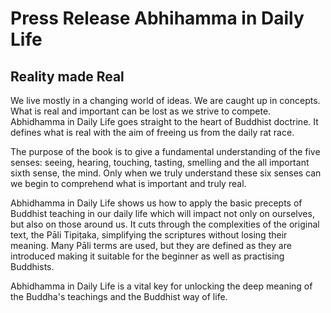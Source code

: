 # Press Release Abhihamma in Daily Life

## Reality made Real


We live mostly in a changing world of ideas. We are caught up in concepts. What is real and important can be lost as we strive to compete. Abhidhamma in Daily Life goes straight to the heart of Buddhist doctrine. It defines what is real with the aim of freeing us from the daily rat race.

The purpose of the book is to give a fundamental understanding of the five senses: seeing, hearing, touching, tasting, smelling and the all important sixth sense, the mind. Only when we truly understand these six senses can we begin to comprehend what is important and truly real.

Abhidhamma in Daily Life shows us how to apply the basic precepts of Buddhist teaching in our daily life which will impact not only on ourselves, but also on those around us. It cuts through the complexities of the original text, the Pāli Tipiṭaka, simplifying the scriptures without losing their meaning. Many Pāli terms are used, but they are defined as they are introduced making it suitable for the beginner as well as practising Buddhists.

Abhidhamma in Daily Life is a vital key for unlocking the deep meaning of the Buddha's teachings and the Buddhist way of life.
